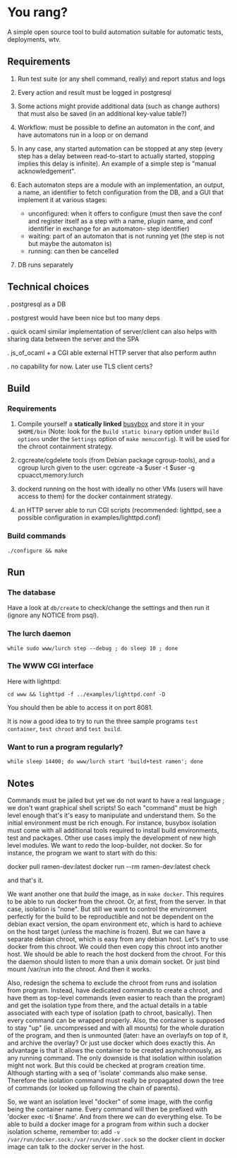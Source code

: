 # You rang?

A simple open source tool to build automation suitable for automatic tests, deployments, wtv.


## Requirements

1. Run test suite (or any shell command, really) and report status and logs

2. Every action and result must be logged in postgresql

3. Some actions might provide additional data (such as change authors) that must also be saved (in an additional key-value table?)

4. Workflow: must be possible to define an automaton in the conf, and have automatons run in a loop or on demand

5. In any case, any started automation can be stopped at any step (every step has a delay between read-to-start to actually started, stopping implies this delay is infinite). An example of a simple step is "manual acknowledgement".

6. Each automaton steps are a module with an implementation, an output, a name, an identifier to fetch configuration from the DB, and a GUI that implement it at various stages:
   - unconfigured: when it offers to configure (must then save the conf and register itself as a step with a name, plugin name, and conf identifier in exchange for an automaton- step identifier)
   - waiting: part of an automaton that is not running yet (the step is not but maybe the automaton is)
   - running: can then be cancelled

7. DB runs separately


## Technical choices

. postgresql as a DB

. postgrest would have been nice but too many deps

. quick ocaml similar implementation of server/client can also helps with sharing data between the server and the SPA

. js_of_ocaml + a CGI able external HTTP server that also perform authn

. no capability for now. Later use TLS client certs?


## Build

### Requirements

1. Compile yourself a **statically linked** [busybox](https://www.busybox.net/) and store it in your `$HOME/bin`
(Note: look for the `Build static binary` option under `Build options` under the `Settings` option of `make menuconfig`).
It will be used for the chroot containment strategy.

2. cgcreate/cgdelete tools (from Debian package cgroup-tools), and a cgroup lurch given to the user:
    cgcreate -a $user -t $user -g cpuacct,memory:lurch

3. dockerd running on the host with ideally no other VMs (users will have access to them) for the docker containment strategy.

4. an HTTP server able to run CGI scripts (recommended: lighttpd, see a possible configuration in examples/lighttpd.conf)

### Build commands

`./configure && make`


## Run

### The database

Have a look at `db/create` to check/change the settings and then run it (ignore any NOTICE from psql).

### The lurch daemon

`while sudo www/lurch step --debug ; do sleep 10 ; done`

### The WWW CGI interface

Here with lighttpd:

`cd www && lighttpd -f ../examples/lighttpd.conf -D`

You should then be able to access it on port 8081.

It is now a good idea to try to run the three sample programs `test container`, `test chroot` and `test build`.

### Want to run a program regularly?

`while sleep 14400; do www/lurch start 'build+test ramen'; done`

## Notes

Commands must be jailed but yet we do not want to have a real language ; we don't want graphical shell scripts!
So each "command" must be high level enough that's it's easy to manipulate and understand them. So the initial environment must be rich enough. For instance, busybox isolation must
come with all additional tools required to install build environments, test and packages. Other use cases imply the development of new high level modules.
We want to redo the loop-builder, not docker.
So for instance, the program we want to start with do this:

docker pull ramen-dev:latest
docker run --rm ramen-dev:latest check

and that's it.

We want another one that *build* the image, as in `make docker`. This requires to be able to run docker from the chroot. Or, at first, from the server.
In that case, isolation is "none". But still we want to control the environment perfectly for the build to be reproductible and not be dependent on the debian exact version, the opam environment etc, which is hard to achieve on the host target (unless the machine is frozen). But we can have a separate debian chroot, which is easy from any debian host. Let's try to use docker from this chroot. We could then even copy this chroot into another host.
We should be able to reach the host dockerd from the chroot. For this the daemon should listen to more than a unix domain socket. Or just bind mount /var/run into the chroot. And then it works.

Also, redesign the schema to exclude the chroot from runs and isolation from program.
Instead, have dedicated commands to create a chroot, and have them as top-level commands (even easier to reach than the program) and get the isolation type from there, and the actual
details in a table associated with each type of isolation (path to chroot, basically).
Then every command can be wrapped properly. Also, the container is supposed to stay
"up" (ie. uncompressed and with all mounts) for the whole duration of the program, and
then is unmounted (later: have an overlayfs on top of it, and archive the overlay? Or just use
docker which does exactly this. An advantage is that it allows the container to be created
asynchronously, as any running command. The only downside is that isolation within isolation
might not work. But this could be checked at program creation time. Although starting with a seq of 'isolate' commands also make sense. Therefore the isolation command must really be
propagated down the tree of commands (or looked up following the chain of parents).

So, we want an isolation level "docker" of some image, with the config being
the container name. Every command will then be prefixed with 'docker exec -ti
$name'. And from there we can do everything else. To be able to build a docker
image for a program from within such a docker isolation scheme, remember to:
add `-v /var/run/docker.sock:/var/run/docker.sock` so the docker client in
docker image can talk to the docker server in the host.
